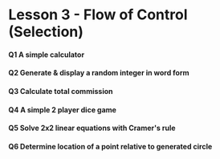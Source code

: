 # Lesson 3 - Flow of Control (Selection)

#### Q1 A simple calculator

#### Q2 Generate & display a random integer in word form

#### Q3 Calculate total commission 

#### Q4 A simple 2 player dice game

#### Q5 Solve 2x2 linear equations with Cramer's rule

#### Q6 Determine location of a point relative to generated circle
